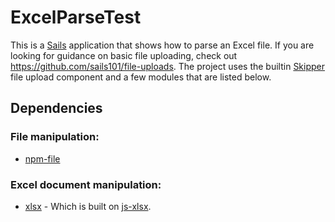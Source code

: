 # ExcelParseTest

This is a [Sails](http://sailsjs.org) application that shows how to parse an Excel file. If you are looking for guidance on basic file uploading, check out <https://github.com/sails101/file-uploads>. The project uses the builtin [Skipper](https://www.npmjs.org/package/skipper) file upload component and a few modules that are listed below. 




## Dependencies

### File manipulation:
- [npm-file](https://www.npmjs.org/package/file)

### Excel document manipulation:
- [xlsx](https://www.npmjs.org/package/xlsx) - Which is built on [js-xlsx](https://github.com/SheetJS/js-xlsx).
